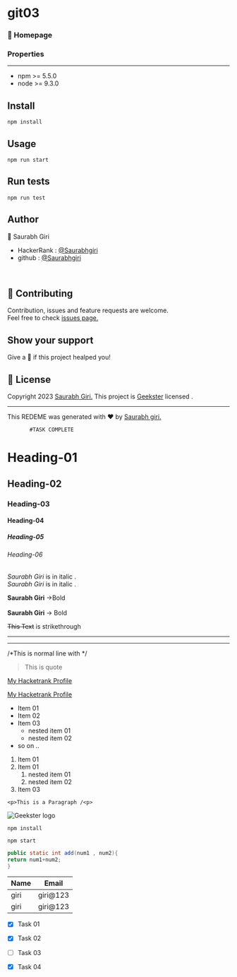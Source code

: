 # git03
 ### :house_with_garden: Homepage
 
 ### Properties
 ---
 * npm >= 5.5.0
 * node >= 9.3.0

 
 ## Install
 
 ```
 npm install
 ```
 ## Usage
 
 ```
 npm run start
 ```
 ## Run tests
 
 ```
 npm run test
 ```
 ## Author
 
 :bust_in_silhouette: Saurabh Giri
 * HackerRank : [@Saurabhgiri](https://www.hackerrank.com/saurabhgiriltp?hr_r=1 "Hackerrank")
 * github : [@Saurabhgiri](https://github.com/SaurabhGiri16/git03/blob/main/README.md "github")
 <br>
 
 ## :handshake: Contributing
 
 Contribution, issues and feature requests are welcome.
 <br>
 Feel free to check [issues page.](https://www.geekster.in/)
 <br> 
 
 ## Show your support

Give a :star2: if this project healped you!

## :memo: License

Copyright 2023 [Saurabh Giri.](www.linkedin.com/in/saurabh-giri-982a16229)
This project is [Geekster](https://www.geekster.in/) licensed .

___
This REDEME was generated with :heart: by [Saurabh giri.](www.linkedin.com/in/saurabh-giri-982a16229)




           #TASK COMPLETE
 
 



























<!-- Headings (H1 - H6)/ markup language has some headings h1 to h6 . h1 is the largest heading and h6 is the smallest heading  -->

# Heading-01
## Heading-02
### Heading-03
#### Heading-04
##### Heading-05
###### Heading-06


<!-- if we want to write some text/words in differnt form(like italic) , so we have to follow some instruction that shows in next 2-3 lines -->
<!-- br tag is use for next line -->
*Saurabh Giri* is in italic .<br>
_Saurabh Giri_ is in italic .

<!-- for strong and bold text -->

**Saurabh Giri** ->Bold <br><br>
__Saurabh Giri__ -> Bold

<!-- Strikethrough -->
~~This Text~~ is strikethrough 

<!-- Horizontal Rule-->
---

___

<!-- if we want to cover any text with '*' -->
/*This is normal line with */

<!--Blockquote -->
>This is quote 

<!-- Links -->
[My Hacketrank Profile](https://www.hackerrank.com/saurabhgiriltp?hr_r=1)

<!-- i want to show my name , whenever my cursor is on link -->

[My Hacketrank Profile](https://www.hackerrank.com/saurabhgiriltp?hr_r=1 "Saurabh Giri")

<!-- Unordered list -->
* Item 01
* Item 02
* Item 03
   * nested item 01
   * nested item 02
* so on ..

<!-- OL -->
1. Item 01 
2. Item 01
   1. nested item 01 
   2. nested item 02
1. Item 03

<!-- Inline Code Block -->

`<p>This is a Paragraph /<p>`

<!-- Image --> 
![Geekster logo](https://images.yourstory.com/cs/images/companies/c35bc9859526-IMG08431-1633319245285.jpg?fm=auto&ar=1:1&mode=fill&fill=solid&fill-color=fff "Geekster")

<!-- code blochs-->
```
npm install

npm start

```
<!-- to highlighted some codes , generally we use to write language name -->
```java
public static int add(num1 , num2){
return num1+num2;
}

```

<!-- tables -->

| Name | Email       |
| ---- | ----------- |
| giri | giri@123    |
| giri | giri@123    |


<!-- Task list -->
* [x] Task 01
* [x] Task 02
* [ ] Task 03
* [x] Task 04






 




